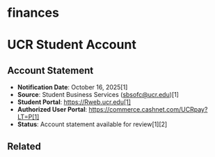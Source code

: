 # finances

# UCR Student Account

## Account Statement
- **Notification Date**: October 16, 2025[1]
- **Source**: Student Business Services (sbsofc@ucr.edu)[1]
- **Student Portal**: https://Rweb.ucr.edu[1]
- **Authorized User Portal**: https://commerce.cashnet.com/UCRpay?LT=P[1]
- **Status**: Account statement available for review[1][2]

## Related

